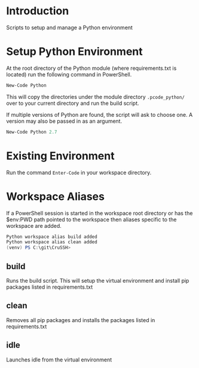 # Introduction

Scripts to setup and manage a Python environment

# Setup Python Environment

At the root directory of the Python module (where requirements.txt is located) run the following command in PowerShell.

```powershell
New-Code Python
``` 

This will copy the directories under the module directory `.pcode_python/`
over to your current directory and run the build script.

If multiple versions of Python are found, the script will ask to choose
one. A version may also be passed in as an argument.

```powershell
New-Code Python 2.7
```

# Existing Environment

Run the command `Enter-Code` in your workspace directory.

# Workspace Aliases

If a PowerShell session is started in the workspace root directory or has the $env:PWD path pointed to the workspace then aliases specific to the workspace are added.

```powershell
Python workspace alias build added
Python workspace alias clean added
(venv) PS C:\git\CruSSH>
```

## build

Runs the build script. This will setup the virtual environment and install
pip packages listed in requirements.txt

## clean

Removes all pip packages and installs the packages listed in requirements.txt

## idle

Launches idle from the virtual environment
